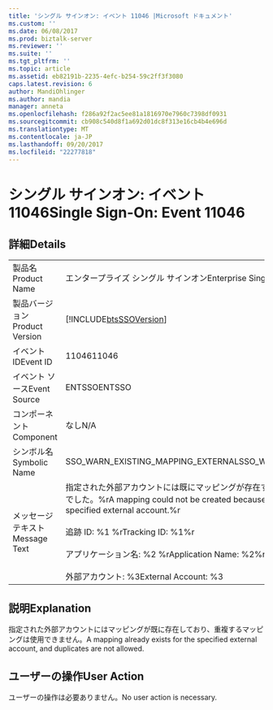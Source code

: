 ```yaml
---
title: 'シングル サインオン: イベント 11046 |Microsoft ドキュメント'
ms.custom: ''
ms.date: 06/08/2017
ms.prod: biztalk-server
ms.reviewer: ''
ms.suite: ''
ms.tgt_pltfrm: ''
ms.topic: article
ms.assetid: eb82191b-2235-4efc-b254-59c2ff3f3080
caps.latest.revision: 6
author: MandiOhlinger
ms.author: mandia
manager: anneta
ms.openlocfilehash: f286a92f2ac5ee81a1816970e7960c7398df0931
ms.sourcegitcommit: cb908c540d8f1a692d01dc8f313e16cb4b4e696d
ms.translationtype: MT
ms.contentlocale: ja-JP
ms.lasthandoff: 09/20/2017
ms.locfileid: "22277818"
---
```

# <a name="single-sign-on-event-11046"></a><span data-ttu-id="8fd21-102">シングル サインオン: イベント 11046</span><span class="sxs-lookup"><span data-stu-id="8fd21-102">Single Sign-On: Event 11046</span></span>
## <a name="details"></a><span data-ttu-id="8fd21-103">詳細</span><span class="sxs-lookup"><span data-stu-id="8fd21-103">Details</span></span>  
  
|||  
|-|-|  
|<span data-ttu-id="8fd21-104">製品名</span><span class="sxs-lookup"><span data-stu-id="8fd21-104">Product Name</span></span>|<span data-ttu-id="8fd21-105">エンタープライズ シングル サインオン</span><span class="sxs-lookup"><span data-stu-id="8fd21-105">Enterprise Single Sign-On</span></span>|  
|<span data-ttu-id="8fd21-106">製品バージョン</span><span class="sxs-lookup"><span data-stu-id="8fd21-106">Product Version</span></span>|[!INCLUDE[btsSSOVersion](../includes/btsssoversion-md.md)]|  
|<span data-ttu-id="8fd21-107">イベント ID</span><span class="sxs-lookup"><span data-stu-id="8fd21-107">Event ID</span></span>|<span data-ttu-id="8fd21-108">11046</span><span class="sxs-lookup"><span data-stu-id="8fd21-108">11046</span></span>|  
|<span data-ttu-id="8fd21-109">イベント ソース</span><span class="sxs-lookup"><span data-stu-id="8fd21-109">Event Source</span></span>|<span data-ttu-id="8fd21-110">ENTSSO</span><span class="sxs-lookup"><span data-stu-id="8fd21-110">ENTSSO</span></span>|  
|<span data-ttu-id="8fd21-111">コンポーネント</span><span class="sxs-lookup"><span data-stu-id="8fd21-111">Component</span></span>|<span data-ttu-id="8fd21-112">なし</span><span class="sxs-lookup"><span data-stu-id="8fd21-112">N/A</span></span>|  
|<span data-ttu-id="8fd21-113">シンボル名</span><span class="sxs-lookup"><span data-stu-id="8fd21-113">Symbolic Name</span></span>|<span data-ttu-id="8fd21-114">SSO_WARN_EXISTING_MAPPING_EXTERNAL</span><span class="sxs-lookup"><span data-stu-id="8fd21-114">SSO_WARN_EXISTING_MAPPING_EXTERNAL</span></span>|  
|<span data-ttu-id="8fd21-115">メッセージ テキスト</span><span class="sxs-lookup"><span data-stu-id="8fd21-115">Message Text</span></span>|<span data-ttu-id="8fd21-116">指定された外部アカウントには既にマッピングが存在するため、マッピングを作成できませんでした。%r</span><span class="sxs-lookup"><span data-stu-id="8fd21-116">A mapping could not be created because a mapping already exists for the specified external account.%r</span></span><br /><br /> <span data-ttu-id="8fd21-117">追跡 ID: %1 %r</span><span class="sxs-lookup"><span data-stu-id="8fd21-117">Tracking ID: %1%r</span></span><br /><br /> <span data-ttu-id="8fd21-118">アプリケーション名: %2 %r</span><span class="sxs-lookup"><span data-stu-id="8fd21-118">Application Name: %2%r</span></span><br /><br /> <span data-ttu-id="8fd21-119">外部アカウント: %3</span><span class="sxs-lookup"><span data-stu-id="8fd21-119">External Account: %3</span></span>|  
  
## <a name="explanation"></a><span data-ttu-id="8fd21-120">説明</span><span class="sxs-lookup"><span data-stu-id="8fd21-120">Explanation</span></span>  
 <span data-ttu-id="8fd21-121">指定された外部アカウントにはマッピングが既に存在しており、重複するマッピングは使用できません。</span><span class="sxs-lookup"><span data-stu-id="8fd21-121">A mapping already exists for the specified external account, and duplicates are not allowed.</span></span>  
  
## <a name="user-action"></a><span data-ttu-id="8fd21-122">ユーザーの操作</span><span class="sxs-lookup"><span data-stu-id="8fd21-122">User Action</span></span>  
 <span data-ttu-id="8fd21-123">ユーザーの操作は必要ありません。</span><span class="sxs-lookup"><span data-stu-id="8fd21-123">No user action is necessary.</span></span>